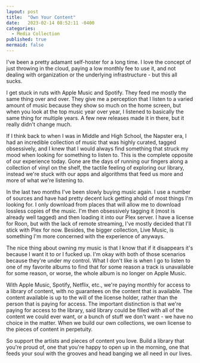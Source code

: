 ```yaml
---
layout: post
title:  "Own Your Content"
date:   2023-02-14 08:52:11 -0400
categories:
  - Media Collection
published: true
mermaid: false
---
```


I've been a pretty adamant self-hoster for a long time. I love the concept of just throwing in the cloud, paying a low monthly fee to use it, and not dealing with organization or the underlying infrastructure - but this all sucks.

I get stuck in ruts with Apple Music and Spotify. They feed me mostly the same thing over and over. They give me a perception that I listen to a varied amount of music because they show so much on the home screen, but when you look at the top music year over year, I listened to basically the same thing for multiple years. A few new releases made it in there, but it really didn't change much. 

If I think back to when I was in Middle and High School, the Napster era, I had an incredible collection of music that was highly curated, tagged obsessively, and I knew that I would always find something that struck my mood when looking for something to listen to. This is the complete opposite of our experience today. Gone are the days of running our fingers along a collection of vinyl on the shelf, the tactile feeling of exploring our library, instead we're stuck with our apps and algorithms that feed us more and more of what we're listening to. 

In the last two months I've been slowly buying music again. I use a number of sources and have had pretty decent luck getting ahold of most things I'm looking for. I only download from places that will allow me to download lossless copies of the music. I'm then obsessively tagging it (most is already well tagged) and then loading it into our Plex server. I have a license for Roon, but with the lack of remote streaming, I've mostly decided that I'll stick with Plex for now. Besides, the bigger collection, Live Music, is something I'm more concerned with the experience of anyways. 

The nice thing about owning my music is that I know that if it disappears it's because I want it to or I fucked up. I'm okay with both of those scenarios because they're under my control. What I don't like is when I go to listen to one of my favorite albums to find that for some reason a track is unavailable for some reason, or worse, the whole album is no longer on Apple Music. 

With Apple Music, Spotify, Netflix, etc., we're paying monthly for access to a library of content, with no guarantees on the content that is available. The content available is up to the will of the license holder, rather than the person that is paying for access. The important distinction is that we're paying for access to the library, said library could be filled with all of the content we could ever want, or a bunch of stuff we don't want - we have no choice in the matter. When we build our own collections, we own license to the pieces of content in perpetuity.

So support the artists and pieces of content you love. Build a library that you're proud of, one that you're happy to open up in the morning, one that feeds your soul with the grooves and head banging we all need in our lives.